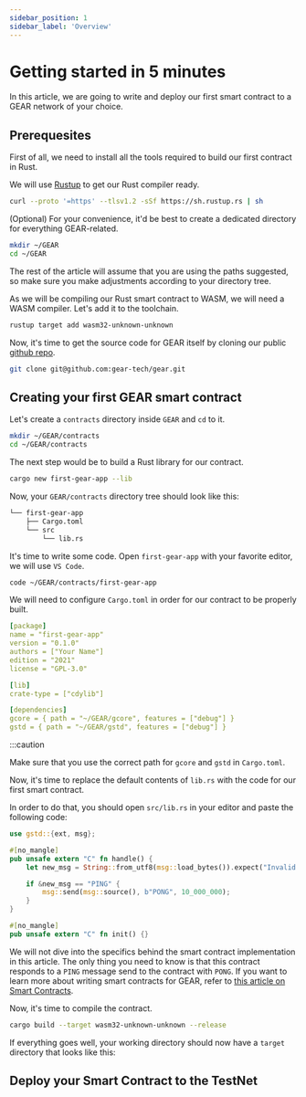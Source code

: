 ```yaml
---
sidebar_position: 1
sidebar_label: 'Оverview'
---
```


# Getting started in 5 minutes

In this article, we are going to write and deploy our first smart contract to a GEAR network of your choice.

## Prerequesites

First of all, we need to install all the tools required to build our first contract in Rust. 

We will use [Rustup](https://rustup.rs/) to get our Rust compiler ready.

```bash
curl --proto '=https' --tlsv1.2 -sSf https://sh.rustup.rs | sh
```

(Optional) For your convenience, it'd be best to create a dedicated directory for everything GEAR-related. 

```bash
mkdir ~/GEAR
cd ~/GEAR
```

The rest of the article will assume that you are using the paths suggested, so make sure you make adjustments according to your directory tree.

As we will be compiling our Rust smart contract to WASM, we will need a WASM compiler. Let's add it to the toolchain.

```bash
rustup target add wasm32-unknown-unknown
```

Now, it's time to get the source code for GEAR itself by cloning our public [github repo](https://github.com/gear-tech/gear).

```bash
git clone git@github.com:gear-tech/gear.git
```

## Creating your first GEAR smart contract
Let's create a `contracts` directory inside `GEAR` and `cd` to it.

```bash
mkdir ~/GEAR/contracts
cd ~/GEAR/contracts
```

The next step would be to build a Rust library for our contract.

```bash
cargo new first-gear-app --lib
```

Now, your `GEAR/contracts` directory tree should look like this:

```bash
└── first-gear-app
    ├── Cargo.toml
    └── src
        └── lib.rs
```

It's time to write some code. Open `first-gear-app` with your favorite editor, we will use `VS Code`.

```bash
code ~/GEAR/contracts/first-gear-app
```

We will need to configure `Cargo.toml` in order for our contract to be properly built.

```yaml
[package]
name = "first-gear-app"
version = "0.1.0"
authors = ["Your Name"]
edition = "2021"
license = "GPL-3.0"

[lib]
crate-type = ["cdylib"]

[dependencies]
gcore = { path = "~/GEAR/gcore", features = ["debug"] }
gstd = { path = "~/GEAR/gstd", features = ["debug"] }
```
:::caution

Make sure that you use the correct path for `gcore` and `gstd` in `Cargo.toml`.

Now, it's time to replace the default contents of `lib.rs` with the code for our first smart contract.

In order to do that, you should open `src/lib.rs` in your editor and paste the following code:

```rust
use gstd::{ext, msg};

#[no_mangle]
pub unsafe extern "C" fn handle() {
    let new_msg = String::from_utf8(msg::load_bytes()).expect("Invalid message: should be utf-8");

    if &new_msg == "PING" {
        msg::send(msg::source(), b"PONG", 10_000_000);
    }
}

#[no_mangle]
pub unsafe extern "C" fn init() {}
```

We will not dive into the specifics behind the smart contract implementation in this article. The only thing you need to know is that this contract responds to a `PING` message send to the contract with `PONG`. If you want to learn more about writing smart contracts for GEAR, refer to [this article on Smart Contracts](smart-contracts/gear-program.md).

Now, it's time to compile the contract.

```bash
cargo build --target wasm32-unknown-unknown --release
```

If everything goes well, your working directory should now have a `target` directory that looks like this:

## Deploy your Smart Contract to the TestNet